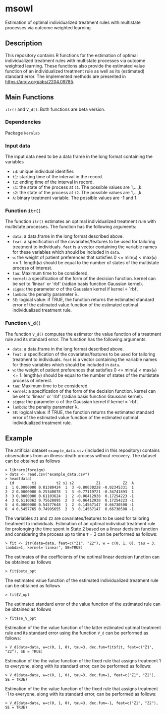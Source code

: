 # msowl
Estimation of optimal individualized treatment rules with multistate processes via outcome weighted learning


## Description
This repository contains R functions for the estimation of optimal individualized treatment rules with multistate processes via outcome weighted learning. These functions also provide the estimated value function of an individualized treatment rule as well as its (estimated) standard error. The implemented methods are presented in <https://arxiv.org/abs/2204.09785>.

## Main Functions
`itr()` and `V_d()`. Both functions are beta version.

### Dependencies
Package `kernlab`

### Input data
The input data need to be a data frame in the long format containing the variables

* `id`: unique individual identifier.
* `t1`: starting time of the interval in the record.
* `t2`: ending time of the interval in record.
* `s1`: the state of the process at `t1`. The possible values are 1,...,k. 
* `s2`: the state of the process at `t2`. The possible values are 1,...,k.
* `A`: binary treatment variable. The possible values are -1 and 1.

### Function `itr()`

The function `itr()` estimates an optimal individualized treatment rule with multistate processes. The function has the following arguments:

* `data`: a data.frame in the long format described above.
* `feat`: a specification of the covariates/features to be used for tailoring treatment to individuals. `feat` is a vector containing the variable names for these variables which should be included in `data`.
* `w`: the weight of patient preferences that satisfies 0 <= min(`w`) < max(`w`) <= 1. length(`w`) should be equal to the number of states of the multistate process of interest.
* `tau`: Maximum time to be considered.
* `kernel`: a specification of the form of the decision function. kernel can be set to 'linear' or 'rbf' (radian basis function Gaussian kernel).
* `sigma`: the parameter σ of the Gaussian kernel if kernel = `rbf’.
* `lambda`: the penalty parameter λ.
* `SE`: logical value: if TRUE, the function returns the estimated standard error of the estimated value function of the estimated optimal individualized treatment rule.


### Function `V_d()`

The function `V_d()` computes the estimator the value function of a treatment rule and its standard error. The function has the following arguments:

* `data`: a data.frame in the long format described above.
* `feat`: a specification of the covariates/features to be used for tailoring treatment to individuals. `feat` is a vector containing the variable names for these variables which should be included in `data`.
* `w`: the weight of patient preferences that satisfies 0 <= min(`w`) < max(`w`) <= 1. length(`w`) should be equal to the number of states of the multistate process of interest.
* `tau`: Maximum time to be considered.
* `kernel`: a specification of the form of the decision function. kernel can be set to 'linear' or 'rbf' (radian basis function Gaussian kernel).
* `sigma`: the parameter σ of the Gaussian kernel if kernel = `rbf’.
* `lambda`: the penalty parameter λ.
* `SE`: logical value: if TRUE, the function returns the estimated standard error of the estimated value function of the estimated optimal individualized treatment rule.

## Example

The artificial dataset `example_data.csv` (included in this repository) contains observations from an illness-death process without recovery. The dataset can be obtained as follows
```
> library(foreign)
> data <- read.csv("example_data.csv")
> head(data)
  id        t1         t2 s1 s2          Z1          Z2  A
1  1 0.0000000 0.01380424  1  3 -0.80030228 -0.02345331  1
2  2 0.0000000 0.25340078  1  3 -0.77119721 -0.34741893  1
3  3 0.0000000 0.61103624  1  2 -0.06412938  0.17254223 -1
4  3 0.6110362 0.75620895  2  3 -0.06412938  0.17254223 -1
5  4 0.0000000 0.54577648  1  2  0.14567147  0.66730508 -1
6  4 0.5457765 0.74995655  2  3  0.14567147  0.66730508 -1
```
The variables `Z1` and `Z2` are covariates/features to be used for tailoring treatment to individuals. Estimation of an optimal individual treatment rule for prolonging the time spent in State 2 based on a linear decision function and considering the process up to time τ = 3 can be performed as follows:
```
> fit <- itr(data=data, feat=c("Z1", "Z2"), w = c(0, 1, 0), tau = 3, lambda=1, kernel=`linear’, SE=TRUE)
```
The estimates of the coefficients of the optimal linear decision function can be obtained as follows
```
> fit$beta_opt
```
The estimated value function of the estimated individualized treatment rule can be obtained as follows
```
> fit$V_opt
```
The estimated standard error of the value function of the estimated rule can be obtained as follows
```
> fit$se_V_opt
```
Estimation of the the value function of the latter estimated optimal treatment rule and its standard error using the function `V_d` can be performed as follows:
```
> V_d(data=data, w=c(0, 1, 0), tau=3, dec.fun=fit$fit, feat=c("Z1", "Z2"), SE = TRUE)
```
Estimation of the the value function of the fixed rule that assigns treatment 1 to everyone, along with its standard error, can be performed as follows:
```
> V_d(data=data, w=c(0, 1, 0), tau=3, dec.fun=1, feat=c("Z1", "Z2"), SE = TRUE)
```
Estimation of the the value function of the fixed rule that assigns treatment -1 to everyone, along with its standard error, can be performed as follows:
```
> V_d(data=data, w=c(0, 1, 0), tau=3, dec.fun=-1, feat=c("Z1", "Z2"), SE = TRUE)
```

